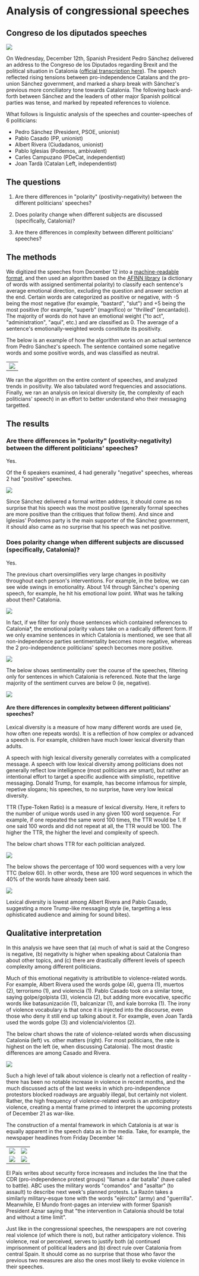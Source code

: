 Analysis of congressional speeches
================

Congreso de los diputados speeches
----------------------------------

![](figures/unnamed-chunk-4-1.png)

On Wednesday, December 12th, Spanish President Pedro Sánchez delivered an address to the Congreso de los Diputados regarding Brexit and the political situation in Catalonia ([official transcription here](http://www.congreso.es/public_oficiales/L12/CONG/DS/PL/DSCD-12-PL-170.PDF)). The speech reflected rising tensions between pro-independence Catalans and the pro-union Sánchez government, and marked a sharp break with Sánchez's previous more conciliatory tone towards Catalonia. The following back-and-forth between Sánchez and the leaders of other major Spanish political parties was tense, and marked by repeated references to violence.

What follows is linguistic analysis of the speeches and counter-speeches of 6 politicians:

-   Pedro Sánchez (President, PSOE, unionist)
-   Pablo Casado (PP, unionist)
-   Albert Rivera (Ciudadanos, unionist)
-   Pablo Iglesias (Podemos, ambivalent)
-   Carles Campuzano (PDeCat, independentist)
-   Joan Tardà (Catalan Left, independentist)

The questions
-------------

1.  Are there differences in "polarity" (postivity-negativity) between the different politicians' speeches?

2.  Does polarity change when different subjects are discussed (specifically, Catalonia)?

3.  Are there differences in complexity between different politicians' speeches?

The methods
-----------

We digitized the speeches from December 12 into a [machine-readable format](https://github.com/joebrew/vilaweb/blob/master/inst/rmd/sesion_de_control/data/transcript.csv), and then used an algorithm based on the [AFINN library](http://www2.imm.dtu.dk/pubdb/views/publication_details.php?id=6010) (a dictionary of words with assigned sentimental polarity) to classify each sentence's average emotional direction, excluding the question and answer section at the end. Certain words are categorized as positive or negative, with -5 being the most negative (for example, "bastard", "slut") and +5 being the most positive (for example, "superb" (magnífico) or "thrilled" (encantado)). The majority of words do not have an emotional weight ("to act", "administration", "aquí", etc.) and are classified as 0. The average of a sentence's emotionally-weighted words constitute its positivity.

The below is an example of how the algorithm works on an actual sentence from Pedro Sánchez's speech. The sentence contained some negative words and some positive words, and was classified as neutral.

<table style="width:100%">
<tr>
    <td><img src="img/sanchez2.png" /></td>

</tr>
</table>
We ran the algorithm on the entire content of speeches, and analyzed trends in positivity. We also tabulated word frequencies and associations. Finally, we ran an analysis on lexical diversity (ie, the complexity of each politicians' speech) in an effort to better understand who their messaging targetted.

The results
-----------

### Are there differences in "polarity" (postivity-negativity) between the different politicians' speeches?

Yes.

Of the 6 speakers examined, 4 had generally "negative" speeches, whereas 2 had "positive" speeches.

![](figures/unnamed-chunk-6-1.png)

Since Sánchez delivered a formal written address, it should come as no surprise that his speech was the most positive (generally formal speeches are more positive than the critiques that follow them). And since and Iglesias' Podemos party is the main supporter of the Sánchez government, it should also came as no surprise that his speech was net positive.

### Does polarity change when different subjects are discussed (specifically, Catalonia)?

Yes.

The previous chart oversimplifies very large changes in positivity throughout each person's interventions. For example, in the below, we can see wide swings in emotionality. About 1/4 through Sánchez's opening speech, for example, he hit his emotional low point. What was he talking about then? Catalonia.

![](figures/unnamed-chunk-7-1.png)

In fact, if we filter for only those sentences which contained references to Catalonia\*, the emotional polarity values take on a radically different form. If we only examine sentences in which Catalonia is mentioned, we see that all non-independence parties sentimentality becomes more negative, whereas the 2 pro-independence politicians' speech becomes more positive.

![](figures/unnamed-chunk-8-1.png)

The below shows sentimentality over the course of the speeches, filtering only for sentences in which Catalonia is referenced. Note that the large majority of the sentiment curves are below 0 (ie, negative).

![](figures/unnamed-chunk-9-1.png)

#### Are there differences in complexity between different politicians' speeches?

Lexical diversity is a measure of how many different words are used (ie, how often one repeats words). It is a reflection of how complex or advanced a speech is. For example, children have much lower lexical diversity than adults.

A speech with high lexical diversity generally correlates with a complicated message. A speech with low lexical diversity among politicians does not generally reflect low intelligence (most politicians are smart), but rather an intentional effort to target a specific audience with simplistic, repetitive messaging. Donald Trump, for example, has become infamous for simple, repetive slogans; his speeches, to no surprise, have very low lexical diversity.

TTR (Type-Token Ratio) is a measure of lexical diversity. Here, it refers to the number of unique words used in any given 100 word sequence. For example, if one repeated the same word 100 times, the TTR would be 1. If one said 100 words and did not repeat at all, the TTR would be 100. The higher the TTR, the higher the level and complexity of speech.

The below chart shows TTR for each politician analyzed.

![](figures/unnamed-chunk-10-1.png)

The below shows the percentage of 100 word sequences with a very low TTC (below 60). In other words, these are 100 word sequences in which the 40% of the words have already been said.

![](figures/unnamed-chunk-11-1.png)

Lexical diversity is lowest among Albert Rivera and Pablo Casado, suggesting a more Trump-like messaging style (ie, targetting a less ophisticated audience and aiming for sound bites).

Qualitative interpretation
--------------------------

In this analysis we have seen that (a) much of what is said at the Congreso is negative, (b) negativity is higher when speaking about Catalonia than about other topics, and (c) there are drastically different levels of speech complexity among different politicians.

Much of this emotional negativity is attributible to violence-related words. For example, Albert Rivera used the words golpe (4), guerra (1), muertos (2), terrorismo (1), and violencia (1). Pablo Casado took on a similar tone, saying golpe/golpista (3), violencia (2), but adding more evocative, specific words like batasunización (1), balcanizar (1), and kale borroka (1). The irony of violence vocabulary is that once it is injected into the discourse, even those who deny it still end up talking about it. For example, even Joan Tardà used the words golpe (3) and violencia/violentos (2).

The below chart shows the rate of violence-related words when discussing Catalonia (left) vs. other matters (right). For most politicians, the rate is highest on the left (ie, when discussing Catalonia). The most drastic differences are among Casado and Rivera.

![](figures/unnamed-chunk-12-1.png)

Such a high level of talk about violence is clearly not a reflection of reality - there has been no notable increase in violence in recent months, and the much discussed acts of the last weeks in which pro-independence protestors blocked roadways are arguably illegal, but certainly not violent. Rather, the high frequency of violence-related words is an *anticipatory* violence, creating a mental frame primed to interpret the upcoming protests of December 21 as war-like.

The construction of a mental framework in which Catalonia is at war is equally apparent in the speech data as in the media. Take, for example, the newspaper headlines from Friday December 14:

<table style="width:100%">
<tr>
    <td><img src="img/elpais.jpg" /></td>
    <td><img src="img/abc.jpg" /></td>

</tr>
<tr>
    <td><img src="img/larazon.jpg" /></td>
    <td><img src="img/elmundo.jpg" /></td>

</tr>
</table>
El País writes about security force increases and includes the line that the CDR (pro-independence protest groups) "llaman a dar batalla" (have called to battle). ABC uses the military words "comandos" and "asaltar" (to assault) to describe next week's planned protests. La Razón takes a similarly military-esque tone with the words "ejército" (army) and "guerrilla". Meanwhile, El Mundo front-pages an interview with former Spanish President Aznar saying that "the intervention in Catalonia should be total and without a time limit".

Just like in the congressional speeches, the newspapers are not covering real violence (of which there is not), but rather anticipatory violence. This violence, real or perceived, serves to justify both (a) continued imprisonment of political leaders and (b) direct rule over Catalonia from central Spain. It should come as no surprise that those who favor the previous two measures are also the ones most likely to evoke violence in their speeches.
